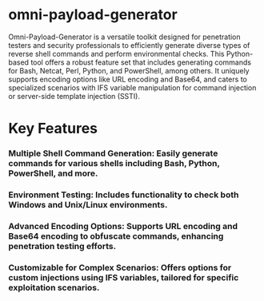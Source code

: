 # omni-payload-generator
Omni-Payload-Generator is a versatile toolkit designed for penetration testers and security professionals to efficiently generate diverse types of reverse shell commands and perform environmental checks. This Python-based tool offers a robust feature set that includes generating commands for Bash, Netcat, Perl, Python, and PowerShell, among others. It uniquely supports encoding options like URL encoding and Base64, and caters to specialized scenarios with IFS variable manipulation for command injection or server-side template injection (SSTI).

# Key Features
### Multiple Shell Command Generation: Easily generate commands for various shells including Bash, Python, PowerShell, and more.
### Environment Testing: Includes functionality to check both Windows and Unix/Linux environments.
### Advanced Encoding Options: Supports URL encoding and Base64 encoding to obfuscate commands, enhancing penetration testing efforts.
### Customizable for Complex Scenarios: Offers options for custom injections using IFS variables, tailored for specific exploitation scenarios.
